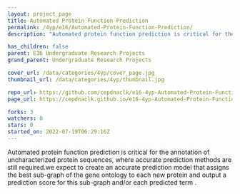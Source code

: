 ```yaml
---
layout: project_page
title: Automated Protein Function Prediction
permalink: /4yp/e16/Automated-Protein-Function-Prediction/
description: "Automated protein function prediction is critical for the annotation of uncharacterized protein sequences, where accurate prediction methods are still required.we expect to create an accurate prediction model that assigns the best sub-graph of the gene ontology to each new protein and output a prediction score for this sub-graph and/or each predicted term ."

has_children: false
parent: E16 Undergraduate Research Projects
grand_parent: Undergraduate Research Projects

cover_url: /data/categories/4yp/cover_page.jpg
thumbnail_url: /data/categories/4yp/thumbnail.jpg

repo_url: https://github.com/cepdnaclk/e16-4yp-Automated-Protein-Function-Prediction
page_url: https://cepdnaclk.github.io/e16-4yp-Automated-Protein-Function-Prediction

forks: 3
watchers: 0
stars: 0
started_on: 2022-07-19T06:29:16Z
---
```

Automated protein function prediction is critical for the annotation of uncharacterized protein sequences, where accurate prediction methods are still required.we expect to create an accurate prediction model that assigns the best sub-graph of the gene ontology to each new protein and output a prediction score for this sub-graph and/or each predicted term .

